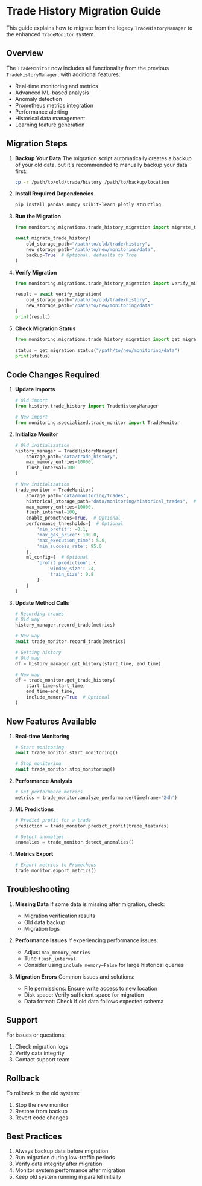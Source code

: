 # Trade History Migration Guide

This guide explains how to migrate from the legacy `TradeHistoryManager` to the enhanced `TradeMonitor` system.

## Overview

The `TradeMonitor` now includes all functionality from the previous `TradeHistoryManager`, with additional features:
- Real-time monitoring and metrics
- Advanced ML-based analysis
- Anomaly detection
- Prometheus metrics integration
- Performance alerting
- Historical data management
- Learning feature generation

## Migration Steps

1. **Backup Your Data**
   The migration script automatically creates a backup of your old data, but it's recommended to manually backup your data first:
   ```bash
   cp -r /path/to/old/trade/history /path/to/backup/location
   ```

2. **Install Required Dependencies**
   ```bash
   pip install pandas numpy scikit-learn plotly structlog
   ```

3. **Run the Migration**
   ```python
   from monitoring.migrations.trade_history_migration import migrate_trade_history
   
   await migrate_trade_history(
       old_storage_path="/path/to/old/trade/history",
       new_storage_path="/path/to/new/monitoring/data",
       backup=True  # Optional, defaults to True
   )
   ```

4. **Verify Migration**
   ```python
   from monitoring.migrations.trade_history_migration import verify_migration
   
   result = await verify_migration(
       old_storage_path="/path/to/old/trade/history",
       new_storage_path="/path/to/new/monitoring/data"
   )
   print(result)
   ```

5. **Check Migration Status**
   ```python
   from monitoring.migrations.trade_history_migration import get_migration_status
   
   status = get_migration_status("/path/to/new/monitoring/data")
   print(status)
   ```

## Code Changes Required

1. **Update Imports**
   ```python
   # Old import
   from history.trade_history import TradeHistoryManager
   
   # New import
   from monitoring.specialized.trade_monitor import TradeMonitor
   ```

2. **Initialize Monitor**
   ```python
   # Old initialization
   history_manager = TradeHistoryManager(
       storage_path="data/trade_history",
       max_memory_entries=10000,
       flush_interval=100
   )
   
   # New initialization
   trade_monitor = TradeMonitor(
       storage_path="data/monitoring/trades",
       historical_storage_path="data/monitoring/historical_trades",  # Optional
       max_memory_entries=10000,
       flush_interval=100,
       enable_prometheus=True,  # Optional
       performance_thresholds={  # Optional
           'min_profit': -0.1,
           'max_gas_price': 100.0,
           'max_execution_time': 5.0,
           'min_success_rate': 95.0
       },
       ml_config={  # Optional
           'profit_prediction': {
               'window_size': 24,
               'train_size': 0.8
           }
       }
   )
   ```

3. **Update Method Calls**
   ```python
   # Recording trades
   # Old way
   history_manager.record_trade(metrics)
   
   # New way
   await trade_monitor.record_trade(metrics)
   
   # Getting history
   # Old way
   df = history_manager.get_history(start_time, end_time)
   
   # New way
   df = trade_monitor.get_trade_history(
       start_time=start_time,
       end_time=end_time,
       include_memory=True  # Optional
   )
   ```

## New Features Available

1. **Real-time Monitoring**
   ```python
   # Start monitoring
   await trade_monitor.start_monitoring()
   
   # Stop monitoring
   await trade_monitor.stop_monitoring()
   ```

2. **Performance Analysis**
   ```python
   # Get performance metrics
   metrics = trade_monitor.analyze_performance(timeframe='24h')
   ```

3. **ML Predictions**
   ```python
   # Predict profit for a trade
   prediction = trade_monitor.predict_profit(trade_features)
   
   # Detect anomalies
   anomalies = trade_monitor.detect_anomalies()
   ```

4. **Metrics Export**
   ```python
   # Export metrics to Prometheus
   trade_monitor.export_metrics()
   ```

## Troubleshooting

1. **Missing Data**
   If some data is missing after migration, check:
   - Migration verification results
   - Old data backup
   - Migration logs

2. **Performance Issues**
   If experiencing performance issues:
   - Adjust `max_memory_entries`
   - Tune `flush_interval`
   - Consider using `include_memory=False` for large historical queries

3. **Migration Errors**
   Common issues and solutions:
   - File permissions: Ensure write access to new location
   - Disk space: Verify sufficient space for migration
   - Data format: Check if old data follows expected schema

## Support

For issues or questions:
1. Check migration logs
2. Verify data integrity
3. Contact support team

## Rollback

To rollback to the old system:
1. Stop the new monitor
2. Restore from backup
3. Revert code changes

## Best Practices

1. Always backup data before migration
2. Run migration during low-traffic periods
3. Verify data integrity after migration
4. Monitor system performance after migration
5. Keep old system running in parallel initially 
